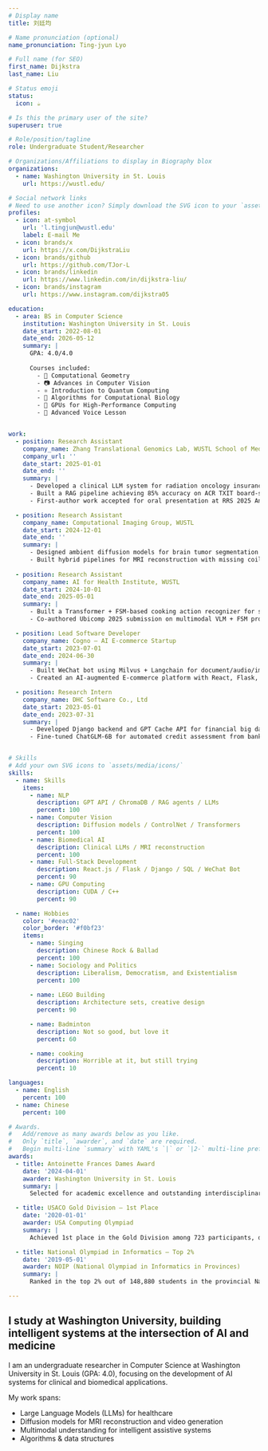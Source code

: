 ```yaml
---
# Display name
title: 刘廷均

# Name pronunciation (optional)
name_pronunciation: Ting-jyun Lyo 

# Full name (for SEO)
first_name: Dijkstra
last_name: Liu

# Status emoji
status:
  icon: ☕️

# Is this the primary user of the site?
superuser: true

# Role/position/tagline
role: Undergraduate Student/Researcher

# Organizations/Affiliations to display in Biography blox
organizations:
  - name: Washington University in St. Louis
    url: https://wustl.edu/

# Social network links
# Need to use another icon? Simply download the SVG icon to your `assets/media/icons/` folder.
profiles:
  - icon: at-symbol
    url: 'l.tingjun@wustl.edu'
    label: E-mail Me
  - icon: brands/x
    url: https://x.com/DijkstraLiu
  - icon: brands/github
    url: https://github.com/TJor-L
  - icon: brands/linkedin
    url: https://www.linkedin.com/in/dijkstra-liu/
  - icon: brands/instagram
    url: https://www.instagram.com/dijkstra05

education:
  - area: BS in Computer Science
    institution: Washington University in St. Louis
    date_start: 2022-08-01
    date_end: 2026-05-12
    summary: |
      GPA: 4.0/4.0
      
      Courses included:
        - 🧮 Computational Geometry  
        - 📷 Advances in Computer Vision  
        - ⚛️ Introduction to Quantum Computing  
        - 🧬 Algorithms for Computational Biology  
        - 🚀 GPUs for High-Performance Computing  
        - 🎤 Advanced Voice Lesson


work:
  - position: Research Assistant
    company_name: Zhang Translational Genomics Lab, WUSTL School of Medicine
    company_url: ''
    date_start: 2025-01-01
    date_end: ''
    summary: |
      - Developed a clinical LLM system for radiation oncology insurance appeal drafting.
      - Built a RAG pipeline achieving 85% accuracy on ACR TXIT board-style exams.
      - First-author work accepted for oral presentation at RRS 2025 Annual Meeting.

  - position: Research Assistant
    company_name: Computational Imaging Group, WUSTL
    date_start: 2024-12-01
    date_end: ''
    summary: |
      - Designed ambient diffusion models for brain tumor segmentation on MRI.
      - Built hybrid pipelines for MRI reconstruction with missing coil sensitivity maps (CSM).
  
  - position: Research Assistant
    company_name: AI for Health Institute, WUSTL
    date_start: 2024-10-01
    date_end: 2025-05-01
    summary: |
      - Built a Transformer + FSM-based cooking action recognizer for stroke patient rehab.
      - Co-authored Ubicomp 2025 submission on multimodal VLM + FSM prompting system.

  - position: Lead Software Developer
    company_name: Cogno – AI E-commerce Startup
    date_start: 2023-07-01
    date_end: 2024-06-30
    summary: |
      - Built WeChat bot using Milvus + Langchain for document/audio/image response.
      - Created an AI-augmented E-commerce platform with React, Flask, and MongoDB.

  - position: Research Intern
    company_name: DHC Software Co., Ltd
    date_start: 2023-05-01
    date_end: 2023-07-31
    summary: |
      - Developed Django backend and GPT Cache API for financial big data workflows.
      - Fine-tuned ChatGLM-6B for automated credit assessment from banking records.


# Skills
# Add your own SVG icons to `assets/media/icons/`
skills:
  - name: Skills
    items:
      - name: NLP
        description: GPT API / ChromaDB / RAG agents / LLMs
        percent: 100
      - name: Computer Vision
        description: Diffusion models / ControlNet / Transformers
        percent: 100
      - name: Biomedical AI
        description: Clinical LLMs / MRI reconstruction
        percent: 100
      - name: Full-Stack Development
        description: React.js / Flask / Django / SQL / WeChat Bot
        percent: 90
      - name: GPU Computing
        description: CUDA / C++
        percent: 90

  - name: Hobbies
    color: '#eeac02'
    color_border: '#f0bf23'
    items:
      - name: Singing
        description: Chinese Rock & Ballad
        percent: 100
      - name: Sociology and Politics
        description: Liberalism, Democratism, and Existentialism
        percent: 100
    
      - name: LEGO Building
        description: Architecture sets, creative design
        percent: 90

      - name: Badminton
        description: Not so good, but love it
        percent: 60

      - name: cooking
        description: Horrible at it, but still trying
        percent: 10

languages:
  - name: English
    percent: 100
  - name: Chinese
    percent: 100

# Awards.
#   Add/remove as many awards below as you like.
#   Only `title`, `awarder`, and `date` are required.
#   Begin multi-line `summary` with YAML's `|` or `|2-` multi-line prefix and indent 2 spaces below.
awards:
  - title: Antoinette Frances Dames Award
    date: '2024-04-01'
    awarder: Washington University in St. Louis
    summary: |
      Selected for academic excellence and outstanding interdisciplinary contributions in computer science and biomedical AI research.

  - title: USACO Gold Division – 1st Place
    date: '2020-01-01'
    awarder: USA Computing Olympiad
    summary: |
      Achieved 1st place in the Gold Division among 723 participants, demonstrating advanced algorithmic thinking and problem-solving under time constraints.

  - title: National Olympiad in Informatics – Top 2%
    date: '2019-05-01'
    awarder: NOIP (National Olympiad in Informatics in Provinces)
    summary: |
      Ranked in the top 2% out of 148,880 students in the provincial National Olympiad in Informatics, highlighting early proficiency in competitive programming and algorithms.

---
```


## I study at Washington University, building intelligent systems at the intersection of AI and medicine

I am an undergraduate researcher in Computer Science at Washington University in St. Louis (GPA: 4.0), focusing on the development of AI systems for clinical and biomedical applications.

My work spans:

- Large Language Models (LLMs) for healthcare
- Diffusion models for MRI reconstruction and video generation
- Multimodal understanding for intelligent assistive systems
- Algorithms & data structures
